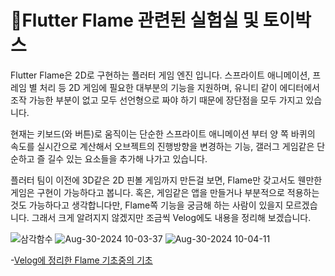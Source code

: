 # Flutter Flame 관련된 실험실 및 토이박스

Flutter Flame은 2D로 구현하는 플러터 게임 엔진 입니다.
스프라이트 애니메이션, 프레임 별 처리 등 2D 게임에 필요한 대부분의 기능을 지원하며, 
유니티 같이 에디터에서 조작 가능한 부분이 없고 모두 선언형으로 짜야 하기 때문에 장단점을 모두 가지고 있습니다.

현재는 키보드(와 버튼)로 움직이는 단순한 스프라이트 애니메이션 부터 양 쪽 바퀴의 속도를 실시간으로 계산해서 오브젝트의 진행방향을 변경하는 기능,
갤러그 게임같은 단순하고 즐
길수 있는 요소들을 추가해 나가고 있습니다.

플러터 팀이 이전에 3D같은 2D 핀볼 게임까지 만든걸 보면, Flame만 갖고서도 웬만한 게임은 구현이 가능하다고 봅니다.
혹은, 게임같은 앱을 만들거나 부분적으로 적용하는 것도 가능하다고 생각합니다만, Flame쪽 기능을 궁금해 하는 사람이 있을지 모르겠습니다.
그래서 크게 알려지지 않겠지만 조금씩 Velog에도 내용을 정리해 보겠습니다.

![삼각함수](https://github.com/user-attachments/assets/37e52125-585d-4360-b928-26cdd64019bd)
![Aug-30-2024 10-03-37](https://github.com/user-attachments/assets/c1862115-5fbb-4007-9eff-2780ce644c29)
![Aug-30-2024 10-04-11](https://github.com/user-attachments/assets/9c66dbe3-8f70-41be-82cc-a0c67037e6f4)


-[Velog에 정리한 Flame 기초중의 기초](https://velog.io/@s_soo100/Flutter-Flame-%EC%97%94%EC%A7%84%EC%9C%BC%EB%A1%9C-%EA%B0%84%EB%8B%A8%ED%95%9C-%EA%B2%8C%EC%9E%84%EC%9D%84-%EB%A7%8C%EB%93%A4%EC%96%B4%EB%B3%B4%EC%9E%90)
